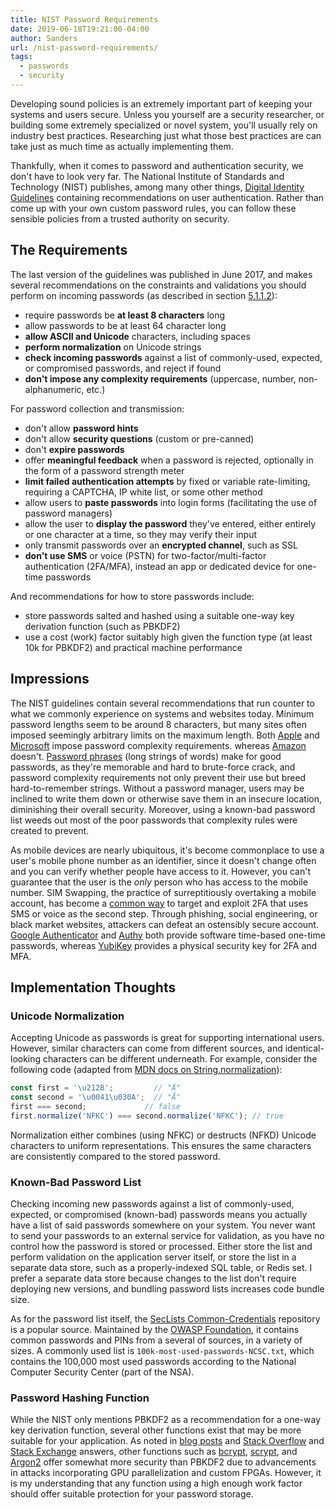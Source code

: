 ```yaml
---
title: NIST Password Requirements
date: 2019-06-18T19:21:00-04:00
author: Sanders
url: /nist-password-requirements/
tags:
  - passwords
  - security
---
```

Developing sound policies is an extremely important part of keeping your systems and users secure. Unless you yourself are a security researcher, or building some extremely specialized or novel system, you'll usually rely on industry best practices. Researching just what those best practices are can take just as much time as actually implementing them.

Thankfully, when it comes to password and authentication security, we don't have to look very far. The National Institute of Standards and Technology (NIST) publishes, among many other things, [Digital Identity Guidelines](https://pages.nist.gov/800-63-3/sp800-63b.html) containing recommendations on user authentication. Rather than come up with your own custom password rules, you can follow these sensible policies from a trusted authority on security.

## The Requirements

The last version of the guidelines was published in June 2017, and makes several recommendations on the constraints and validations you should perform on incoming passwords (as described in section [5.1.1.2](https://pages.nist.gov/800-63-3/sp800-63b.html#-5112-memorized-secret-verifiers)):

- require passwords be **at least 8 characters** long
- allow passwords to be at least 64 character long
- **allow ASCII and Unicode** characters, including spaces
- **perform normalization** on Unicode strings
- **check incoming passwords** against a list of commonly-used, expected, or compromised passwords, and reject if found
- **don't impose any complexity requirements** (uppercase, number, non-alphanumeric, etc.)

For password collection and transmission:

- don't allow **password hints**
- don't allow **security questions** (custom or pre-canned)
- don't **expire passwords**
- offer **meaningful feedback** when a password is rejected, optionally in the form of a password strength meter
- **limit failed authentication attempts** by fixed or variable rate-limiting, requiring a CAPTCHA, IP white list, or some other method
- allow users to **paste passwords** into login forms (facilitating the use of password managers)
- allow the user to **display the password** they've entered, either entirely or one character at a time, so they may verify their input
- only transmit passwords over an **encrypted channel**, such as SSL
- **don't use SMS** or voice (PSTN) for two-factor/multi-factor authentication (2FA/MFA), instead an app or dedicated device for one-time passwords

And recommendations for how to store passwords include:

- store passwords salted and hashed using a suitable one-way key derivation function (such as PBKDF2)
- use a cost (work) factor suitably high given the function type (at least 10k for PBKDF2) and practical machine performance

## Impressions

The NIST guidelines contain several recommendations that run counter to what we commonly experience on systems and websites today. Minimum password lengths seem to be around 8 characters, but many sites often imposed seemingly arbitrary limits on the maximum length. Both [Apple](https://support.apple.com/en-us/HT201355) and [Microsoft](https://docs.microsoft.com/en-us/windows/security/threat-protection/security-policy-settings/password-must-meet-complexity-requirements) impose password complexity requirements. whereas [Amazon](https://www.amazon.com/gp/help/customer/display.html?nodeId=201909100) doesn't. [Password phrases](https://xkcd.com/936/) (long strings of words) make for good passwords, as they're memorable and hard to brute-force crack, and password complexity requirements not only prevent their use but breed hard-to-remember strings. Without a password manager, users may be inclined to write them down or otherwise save them in an insecure location, diminishing their overall security. Moreover, using a known-bad password list weeds out most of the poor passwords that complexity rules were created to prevent.

As mobile devices are nearly ubiquitous, it's become commonplace to use a user's mobile phone number as an identifier, since it doesn't change often and you can verify whether people have access to it. However, you can't guarantee that the user is the *only* person who has access to the mobile number. SIM Swapping, the practice of surreptitiously overtaking a mobile account, has become a [common way](https://krebsonsecurity.com/tag/sim-swapping/) to target and exploit 2FA that uses SMS or voice as the second step. Through phishing, social engineering, or black market websites, attackers can defeat an ostensibly secure account. [Google Authenticator](https://github.com/google/google-authenticator/wiki) and [Authy](https://authy.com/) both provide software time-based one-time passwords, whereas [YubiKey](https://www.yubico.com/products/yubikey-hardware-3/) provides a physical security key for 2FA and MFA.

## Implementation Thoughts

### Unicode Normalization

Accepting Unicode as passwords is great for supporting international users. However, similar characters can come from different sources, and identical-looking characters can be different underneath. For example, consider the following code (adapted from [MDN docs on String.normalization](https://developer.mozilla.org/en-US/docs/Web/JavaScript/Reference/Global_Objects/String/normalize)):

```js
const first = '\u212B';         // "Å"
const second = '\u0041\u030A';  // "Å"
first === second;             // false
first.normalize('NFKC') === second.normalize('NFKC'); // true
```

Normalization either combines (using NFKC) or destructs (NFKD) Unicode characters to uniform representations. This ensures the same characters are consistently compared to the stored password.

### Known-Bad Password List

Checking incoming new passwords against a list of commonly-used, expected, or compromised (known-bad) passwords means you actually have a list of said passwords somewhere on your system. You never want to send your passwords to an external service for validation, as you have no control how the password is stored or processed. Either store the list and perform validation on the application server itself, or store the list in a separate data store, such as a properly-indexed SQL table, or Redis set. I prefer a separate data store because changes to the list don't require deploying new versions, and bundling password lists increases code bundle size.

As for the password list itself, the [SecLists Common-Credentials](https://github.com/danielmiessler/SecLists/tree/master/Passwords/Common-Credentials) repository is a popular source. Maintained by the [OWASP Foundation](https://www.owasp.org/), it contains common passwords and PINs from a several of sources, in a variety of sizes. A commonly used list is `100k-most-used-passwords-NCSC.txt`, which contains the 100,000 most used passwords according to the National Computer Security Center (part of the NSA).

### Password Hashing Function

While the NIST only mentions PBKDF2 as a recommendation for a one-way key derivation function, several other functions exist that may be more suitable for your application. As noted in [blog posts](https://medium.com/@mpreziuso/password-hashing-pbkdf2-scrypt-bcrypt-and-argon2-e25aaf41598e) and [Stack Overflow](https://stackoverflow.com/questions/1561174/sha512-vs-blowfish-and-bcrypt/1561245#1561245) and [Stack Exchange](https://security.stackexchange.com/questions/4781/do-any-security-experts-recommend-bcrypt-for-password-storage/6415#6415) answers, other functions such as [bcrypt](https://en.wikipedia.org/wiki/Bcrypt), [scrypt](https://en.wikipedia.org/wiki/Scrypt), and [Argon2](https://en.wikipedia.org/wiki/Argon2) offer somewhat more security than PBKDF2 due to advancements in attacks incorporating GPU parallelization and custom FPGAs. However, it is my understanding that any function using a high enough work factor should offer suitable protection for your password storage.
